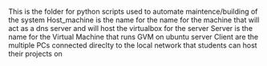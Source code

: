 This is the folder for python scripts used to automate maintence/building of the system
Host_machine is the name for the name for the machine that will act as a dns server and will host the virtualbox for the server
Server is the name for the Virtual Machine that runs GVM on ubuntu server
Client are the multiple PCs connected direclty to the local network that students can host their projects on 
